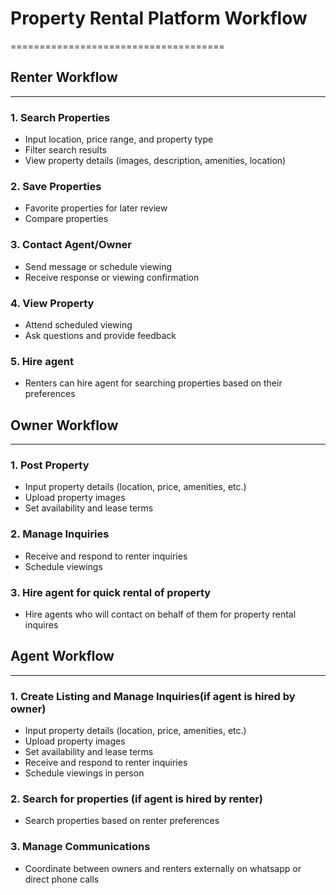 # Property Rental Platform Workflow
=====================================

## Renter Workflow
-------------------

### 1. Search Properties

* Input location, price range, and property type
* Filter search results
* View property details (images, description, amenities, location)

### 2. Save Properties

* Favorite properties for later review
* Compare properties

### 3. Contact Agent/Owner

* Send message or schedule viewing
* Receive response or viewing confirmation

### 4. View Property

* Attend scheduled viewing
* Ask questions and provide feedback

### 5. Hire agent 

* Renters can hire agent for searching properties based on their preferences

## Owner Workflow
-----------------

### 1. Post Property

* Input property details (location, price, amenities, etc.)
* Upload property images
* Set availability and lease terms

### 2. Manage Inquiries

* Receive and respond to renter inquiries
* Schedule viewings

### 3. Hire agent for quick rental of property

* Hire agents who will contact on behalf of them for property rental inquires

## Agent Workflow
-----------------

### 1. Create Listing and Manage Inquiries(if agent is hired by owner)

* Input property details (location, price, amenities, etc.)
* Upload property images
* Set availability and lease terms
* Receive and respond to renter inquiries
* Schedule viewings in person
  
### 2. Search for properties (if agent is hired by renter)

* Search properties based on renter preferences

### 3. Manage Communications

* Coordinate between owners and renters externally on whatsapp or direct phone calls
